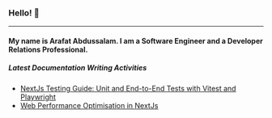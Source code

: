 ### Hello! 👋
------------------

#### My name is Arafat Abdussalam. I am a Software Engineer and a Developer Relations Professional.

##### Latest Documentation Writing Activities
  - [NextJs Testing Guide: Unit and End-to-End Tests with Vitest and Playwright](https://strapi.io/blog/nextjs-testing-guide-unit-and-e2e-tests-with-vitest-and-playwright)
  - [Web Performance Optimisation in NextJs](https://strapi.io/blog/web-performance-optimization-in-nextjs)
